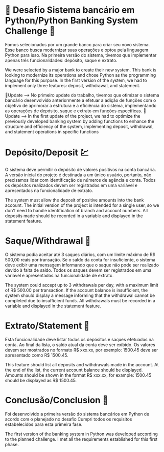# 🏦 Desafio Sistema bancário em Python/Python Banking System Challenge 🏦

Fomos selecionados por um grande banco para criar seu novo sistema. Esse banco busca modernizar suas operações e optou pela linguagem Python para isso. 
Na primeira versão do sistema, tivemos que implementar apenas três funcionalidades: depósito, saque e extrato.

We were selected by a major bank to create their new system. This bank is looking to modernize its operations and chose Python as the programming language for this purpose. In the first version of the system, we had to implement only three features: deposit, withdrawal, and statement.

🎇Update --> No primeiro update do trabalho, tivemos que otimizar o sistema bancário desenvolvido anteriormente a efetuar a adição de funções com o objetivo de aprimorar a estrutura e a eficiência do sistema, implementando as operações de depósito, saque e extrato em funções específicas.
🎇Update --> In the first update of the project, we had to optimize the previously developed banking system by adding functions to enhance the structure and efficiency of the system, implementing deposit, withdrawal, and statement operations in specific functions

# Depósito/Deposit 💹

O sistema deve permitir o depósito de valores positivos na conta bancária. A versão inicial do projeto é destinada a um único usuário, portanto, não precisamos lidar com identificação de números de agência e conta. 
Todos os depósitos realizados devem ser registrados em uma variável e apresentados na funcionalidade de extrato.

The system must allow the deposit of positive amounts into the bank account. The initial version of the project is intended for a single user, so we don't need to handle identification of branch and account numbers. All deposits made should be recorded in a variable and displayed in the statement feature.

# Saque/Withdrawal 💸

O sistema podia aceitar até 3 saques diários, com um limite máximo de R$ 500,00 reais por transação. 
Se o saldo da conta for insuficiente, o sistema deve exibir uma mensagem informando que o saque não pode ser realizado devido à falta de saldo. 
Todos os saques devem ser registrados em uma variável e apresentados na funcionalidade de extrato.

The system could accept up to 3 withdrawals per day, with a maximum limit of R$ 500.00 per transaction.
If the account balance is insufficient, the system should display a message informing that the withdrawal cannot be completed due to insufficient funds.
All withdrawals must be recorded in a variable and displayed in the statement feature.

# Extrato/Statement 📃

Esta funcionalidade deve listar todos os depósitos e saques efetuados na conta. Ao final da lista, o saldo atual da conta deve ser exibido. 
Os valores devem ser mostrados no formato R$ xxx.xx, por exemplo: 1500.45 deve ser apresentado como R$ 1500.45.

This feature should list all deposits and withdrawals made in the account. At the end of the list, the current account balance should be displayed.
Amounts should be shown in the format R$ xxx.xx, for example: 1500.45 should be displayed as R$ 1500.45.

# Conclusão/Conclusion 🎈

Foi desenvolvido a primeira versão do sistema bancários em Python de acordo com o planejado no desafio
Cumpri todos os requisitos estabelecidos para esta primeira fase. 

The first version of the banking system in Python was developed according to the planned challenge.
I met all the requirements established for this first phase.
